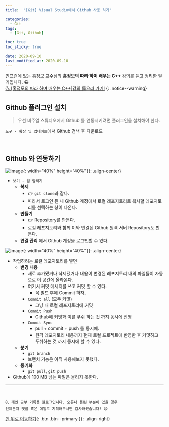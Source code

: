 ```yaml
---
title:  "[Git] Visual Studio에서 Github 사용 하기" 

categories:
  - Git
tags:
  - [Git, Github]

toc: true
toc_sticky: true

date: 2020-09-10
last_modified_at: 2020-09-10
---
```


인프런에 있는 홍정모 교수님의 **홍정모의 따라 하며 배우는 C++** 강의를 듣고 정리한 필기입니다. 😀    
[🌜 [홍정모의 따라 하며 배우는 C++]강의 들으러 가기!](https://www.inflearn.com/course/following-c-plus)
{: .notice--warning}

## Github 플러그인 설치

> 우선 비주얼 스튜디오에서 Github 를 연동시키려면 플러그인을 설치해야 한다.

`도구 - 확장 및 업데이트`에서 Github 검색 후 다운로드

<br>

## Github 와 연동하기

![image](https://user-images.githubusercontent.com/42318591/92720423-8aaa7d00-f39f-11ea-9453-bbac87c254ef.png){: width="40%" height="40%"}{: .align-center}

- `보기 - 팀 탐색기`
  - **복제** 
    - 👉 `git clone`과 같다. 
    - 따라서 로그인 된 내 Github 계정에서 로컬 레포지토리로 복사할 레포지토리를 선택하는 창이 나온다.
  - **만들기**
    - 👉 Repository를 만든다.
    - 로컬 레포지토리와 함께 이와 연결된 Github 원격 서버 Repository도 만든다.
  - **연결 관리** 에서 Github 계정을 로그인할 수 있다.

![image](https://user-images.githubusercontent.com/42318591/92723013-651f7280-f3a3-11ea-8fc6-8a2fe7591baa.png){: width="40%" height="40%"}{: .align-center}

- 작업하려는 로컬 레포지토리를 열면 
  - **변경 내용**
    - 새로 추가됐거나 삭제됐거나 내용이 변경된 레포지토리 내의 파일들이 자동으로 이 공간에 올라온다.
    - 여기서 커밋 메세지를 쓰고 커밋 할 수 있다.
      - 꼭 빌드 후에 Commit 하자.
    - `Commit all` (모두 커밋)
      - 그냥 내 로컬 레포지토리에 커밋
    - `Commit Push`
      - Github에 커밋과 이를 푸쉬 하는 것 까지 동시에 진행
    - `Commit Sync`
      - pull + commit + push 를 동시에.
      - 원격 레포지토리 내용까지 현재 로컬 프로젝트에 반영한 후 커밋하고 푸쉬하는 것 까지 동시에 할 수 있다.
  - **분기**
    - `git branch`
    - 브랜치 기능은 아직 사용해보지 못했다. 
  - **동기화**
    - `git pull`, `git push`
- Github에 100 MB 넘는 파일은 올리지 못한다.

***
<br>

    🌜 개인 공부 기록용 블로그입니다. 오류나 틀린 부분이 있을 경우 
    언제든지 댓글 혹은 메일로 지적해주시면 감사하겠습니다! 😄

[맨 위로 이동하기](#){: .btn .btn--primary }{: .align-right}